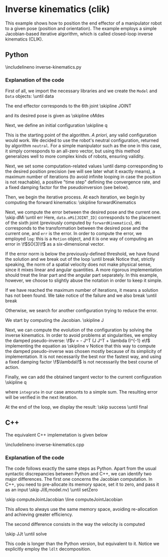 # Inverse kinematics (clik)

This example shows how to position the end effector of a manipulator robot to a given pose (position and orientation).
The example employs a simple Jacobian-based iterative algorithm, which is called closed-loop inverse kinematics (CLIK).

## Python
\includelineno inverse-kinematics.py

### Explanation of the code
First of all, we import the necessary libraries and we create the `Model` and `Data` objects:
\until data

The end effector corresponds to the 6th joint
\skipline JOINT

and its desired pose is given as
\skipline oMdes

Next, we define an initial configuration
\skipline q

This is the starting point of the algorithm. *A priori*, any valid configuration would work.
We decided to use the robot's neutral configuration, returned by algorithm `neutral`.
For a simple manipulator such as the one in this case, it simply corresponds to an all-zero vector,
but using this method generalizes well to more complex kinds of robots, ensuring validity.

Next, we set some computation-related values
\until damp
corresponding to the desired position precision (we will see later what it exactly means),
a maximum number of iterations (to avoid infinite looping in case the position is not reachable),
a positive "time step" defining the convergence rate,
and a fixed damping factor for the pseudoinversion (see below).

Then, we begin the iterative process.
At each iteration, we begin by computing the forward kinematics:
\skipline forwardKinematics

Next, we compute the error between the desired pose and the current one.
\skip dMi
\until err
Here, `data.oMi[JOINT_ID]` corresponds to the placement of the sixth joint (previously computed by `forwardKinematics`),
`dMi` corresponds to the transformation between the desired pose and the current one, and `err` is the error.
In order to compute the error, we employed `log`: this is a `Motion` object, and it is one way of computing an error in \f$SO(3)\f$ as a six-dimensional vector.

If the error norm is below the previously-defined threshold, we have found the solution and we break out of the loop
\until break
Notice that, strictly speaking, the norm of a spatial velocity does not make physical sense, since it mixes linear and angular quantities.
A more rigorous implementation should treat the linar part and the angular part separately.
In this example, however, we choose to slightly abuse the notation in order to keep it simple.

If we have reached the maximum number of iterations, it means a solution has not been found. We take notice of the failure and we also break
\until break

Otherwise, we search for another configuration trying to reduce the error.

We start by computing the Jacobian.
\skipline J

Next, we can compute the evolution of the configuration by solving the inverse kinematics.
In order to avoid problems at singularities, we employ the damped pseudo-inverse:
\f$v = - J^T (J J^T + \lambda I)^{-1} e\f$
implementing the equation as
\skipline v 
Notice that this way to compute the damped pseudo-inverse was chosen mostly because of its simplicity of implementation.
It is not necessarily the best nor the fastest way,
and using a fixed damping factor \f$\lambda\f$ is not necessarily the best course of action.

Finally, we can add the obtained tangent vector to the current configuration
\skipline q

where `integrate` in our case amounts to a simple sum. The resulting error will be verified in the next iteration.

At the end of the loop, we display the result:
\skip success
\until final

## C++
The equivalent C++ implemetation is given below

\includelineno inverse-kinematics.cpp

### Explanation of the code
The code follows exactly the same steps as Python.
Apart from the usual syntactic discrepancies between Python and C++, we can identify two major differences.
The first one concerns the Jacobian computation. In C++, you need to pre-allocate its memory space, set it to zero, and pass it as an input
\skip J(6,model.nv)
\until setZero

\skip computeJointJacobian
\line computeJointJacobian

This allows to always use the same memory space, avoiding re-allocation and achieving greater efficiency.

The second difference consists in the way the velocity is computed

\skip JJt
\until solve

This code is longer than the Python version, but equivalent to it. Notice we explicitly employ the `ldlt` decomposition.
